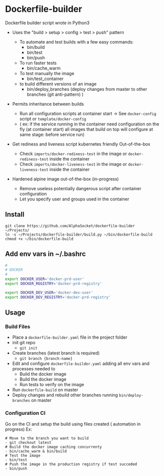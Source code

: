 # Dockerfile-builder

Dockerfile builder script wrote in Python3

- Uses the "build > setup > config > test > push" pattern
  + To automate and test builds with a few easy commands:
    * bin/build
    * bin/test
    * bin/push
  + To run faster tests
    * bin/cache_warm
  + To test manually the image
    * bin/test_container
  + to build different versions of an image
    * bin/deploy_branches (deploy changes from master to other branches (git anti-pattern) )

- Permits inheritance between builds
  + Run all configuration scripts at container start -> See `docker-config` script or `template/docker-config`
  + ( ex: if the service running in the container need configuration on the fly (at container start) all images that build on top will configure at same stage: before service run)

- Get rediness and liveness script kubernetes friendly Out-of-the-box
  + Check `imports/docker-rediness-test` in the image or `docker-rediness-test` inside the container
  + Check `imports/docker-liveness-test` in the image or `docker-liveness-test` inside the container

- Hardened alpine image out-of-the-box (in-progress)
  + Remove useless potentially dangerous script after container configuration
  + Let you specify user and groups used in the container

## Install
~~~
git clone https://github.com/AlphaSocket/dockerfile-builder ~/Projects/
ln -s ~/Projects/dockerfile-builder/build.py ~/bin/dockerfile-build
chmod +x ~/bin/dockerfile-build
~~~

## Add env vars in ~/.bashrc
~~~bash
#
# DOCKER
#
export DOCKER_USER='docker-prd-user'
export DOCKER_REGISTRY='docker-prd-registry'

export DOCKER_DEV_USER='docker-dev-user'
export DOCKER_DEV_REGISTRY='docker-prd-registry'
~~~

## Usage

### Build Files
- Place a `dockerfile-builder.yaml` file in the project folder
- init git repo
    + `git init`
- Create branches (latest branch is required)
    + `git branch {branch-name}`
- Edit and configure `dockerfile-builder.yaml` adding all env vars and processes needed to
    + Build the docker image
    + Build the docker image
    + Run tests to verify on the image
- Run `dockerfile-build` on master
- Deploy changes and rebuild other branches running `bin/deploy-branches` on master

### Configuration CI 
Go on the CI and setup the build using files created ( automation in progress)
Ex:
~~~
# Move to the branch you want to build
- git checkout latest
# Build the docker image caching concurrenty
- bin/cache_warm & bin/build
# Test the image
- bin/test
# Push the image in the production registry if test succeded
- bin/push
~~~


